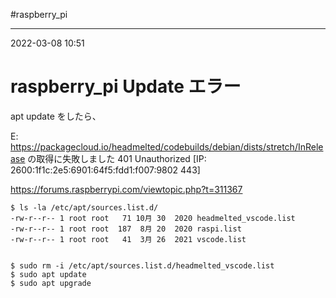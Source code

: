 #raspberry_pi 

---
2022-03-08  10:51

# raspberry_pi  Update エラー

apt update をしたら、

E: https://packagecloud.io/headmelted/codebuilds/debian/dists/stretch/InRelease の取得に失敗しました  401  Unauthorized [IP: 2600:1f1c:2e5:6901:64f5:fdd1:f007:9802 443]

https://forums.raspberrypi.com/viewtopic.php?t=311367

```shell
$ ls -la /etc/apt/sources.list.d/
-rw-r--r-- 1 root root   71 10月 30  2020 headmelted_vscode.list
-rw-r--r-- 1 root root  187  8月 20  2020 raspi.list
-rw-r--r-- 1 root root   41  3月 26  2021 vscode.list


$ sudo rm -i /etc/apt/sources.list.d/headmelted_vscode.list
$ sudo apt update
$ sudo apt upgrade
```


